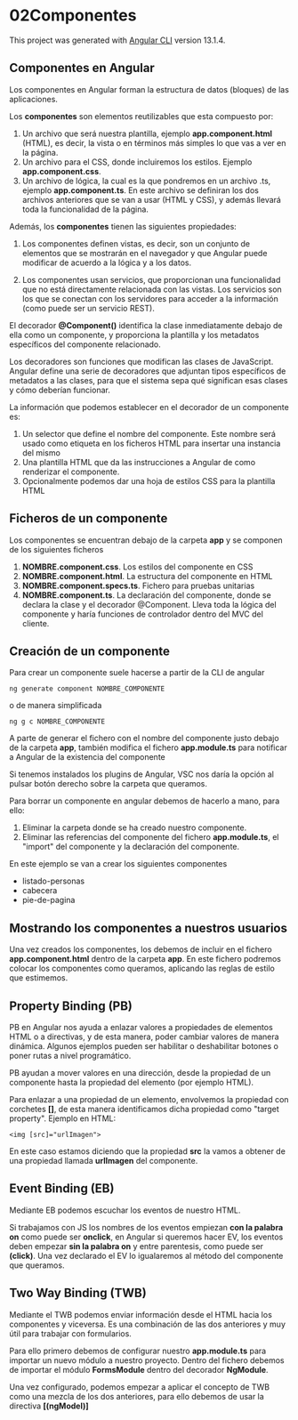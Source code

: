 # 02Componentes

This project was generated with [Angular CLI](https://github.com/angular/angular-cli) version 13.1.4.

## Componentes en Angular

Los componentes en Angular forman la estructura de datos (bloques) de las aplicaciones.

Los **componentes** son elementos reutilizables que esta compuesto por:

1. Un archivo que será nuestra plantilla, ejemplo **app.component.html** (HTML), es decir, la vista o en términos más simples lo que vas a ver en la página.
2. Un archivo para el CSS, donde incluiremos los estilos. Ejemplo **app.component.css**.
3. Un archivo de lógica, la cual es la que pondremos en un archivo .ts, ejemplo **app.component.ts**. En este archivo se definiran los dos archivos anteriores que se van a usar (HTML y CSS), y además llevará toda la funcionalidad de la página.

Además, los **componentes** tienen las siguientes propiedades:

1. Los componentes definen vistas, es decir, son un conjunto de elementos que se mostrarán en el navegador y que Angular puede modificar de acuerdo a la lógica y a los datos.

2. Los componentes usan servicios, que proporcionan una funcionalidad que no está directamente relacionada con las vistas. Los servicios son los que se conectan con los servidores para acceder a la información (como puede ser un servicio REST).

El decorador **@Component()** identifica la clase inmediatamente debajo de ella como un componente, y proporciona la plantilla y los metadatos específicos del componente relacionado. 

Los decoradores son funciones que modifican las clases de JavaScript. Angular define una serie de decoradores que adjuntan tipos específicos de metadatos a las clases, para que el sistema sepa qué significan esas clases y cómo deberían funcionar.

La información que podemos establecer en el decorador de un componente es:

1. Un selector que define el nombre del componente. Este nombre será usado como etiqueta en los ficheros HTML para insertar una instancia del mismo
2. Una plantilla HTML que da las instrucciones a Angular de como renderizar el componente.
3. Opcionalmente podemos dar una hoja de estilos CSS para la plantilla HTML

## Ficheros de un componente

Los componentes se encuentran debajo de la carpeta **app** y se componen de los siguientes ficheros

1. **NOMBRE.component.css**. Los estilos del componente en CSS
1. **NOMBRE.component.html**. La estructura del componente en HTML
1. **NOMBRE.component.specs.ts**. Fichero para pruebas unitarias
1. **NOMBRE.component.ts**. La declaración del componente, donde se declara la clase y el decorador @Component. Lleva toda la lógica del componente y haría funciones de controlador dentro del MVC del cliente.

## Creación de un componente

Para crear un componente suele hacerse a partir de la CLI de angular

    ng generate component NOMBRE_COMPONENTE

o de manera simplificada

    ng g c NOMBRE_COMPONENTE

A parte de generar el fichero con el nombre del componente justo debajo de la carpeta **app**, también modifica el fichero **app.module.ts** para notificar a Angular de la existencia del componente

Si tenemos instalados los plugins de Angular, VSC nos daría la opción al pulsar botón derecho sobre la carpeta que queramos.

Para borrar un componente en angular debemos de hacerlo a mano, para ello:

1. Eliminar la carpeta donde se ha creado nuestro componente.
2. Eliminar las referencias del componente del fichero **app.module.ts**, el "import" del componente y la declaración del componente.

En este ejemplo se van a crear los siguientes componentes

- listado-personas
- cabecera
- pie-de-pagina

## Mostrando los componentes a nuestros usuarios

Una vez creados los componentes, los debemos de incluir en el fichero **app.component.html** dentro de la carpeta **app**. En este fichero podremos colocar los componentes como queramos, aplicando las reglas de estilo que estimemos.

## Property Binding (PB)

PB en Angular nos ayuda a enlazar valores a propiedades de elementos HTML o a directivas, y de esta manera, poder cambiar valores de manera dinámica. Algunos ejemplos pueden ser habilitar o deshabilitar botones o poner rutas a nivel programático.

PB ayudan a mover valores en una dirección, desde la propiedad de un componente hasta la propiedad del elemento (por ejemplo HTML).

Para enlazar a una propiedad de un elemento, envolvemos la propiedad con corchetes **[]**, de esta manera identificamos dicha propiedad como "target property". Ejemplo en HTML:

    <img [src]="urlImagen">

En este caso estamos diciendo que la propiedad **src** la vamos a obtener de una propiedad llamada **urlImagen** del componente.

## Event Binding (EB)

Mediante EB podemos escuchar los eventos de nuestro HTML.

Si trabajamos con JS los nombres de los eventos empiezan **con la palabra on** como puede ser **onclick**, en Angular si queremos hacer EV, los eventos deben empezar **sin la palabra on** y entre parentesis, como puede ser **(click)**. Una vez declarado el EV lo igualaremos al método del componente que queramos.

## Two Way Binding (TWB)

Mediante el TWB podemos enviar información desde el HTML hacia los componentes y viceversa. Es una combinación de las dos anteriores y muy útil para trabajar con formularios.

Para ello primero debemos de configurar nuestro **app.module.ts** para importar un nuevo módulo a nuestro proyecto. Dentro del fichero debemos de importar el módulo **FormsModule** dentro del decorador **NgModule**.

Una vez configurado, podemos empezar a aplicar el concepto de TWB como una mezcla de los dos anteriores, para ello debemos de usar la directiva **[(ngModel)]**